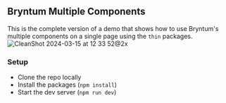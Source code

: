 ## Bryntum Multiple Components

This is the complete version of a demo that shows how to use Bryntum's multiple components on a single page using the `thin` packages.
![CleanShot 2024-03-15 at 12 33 52@2x](https://github.com/bryntum/vanilla-multiple-components/assets/37709578/978b3d21-4efe-4f82-80f0-05d0e28d7c0d)

### Setup
- Clone the repo locally
- Install the packages (`npm install`)
- Start the dev server (`npm run dev`)
